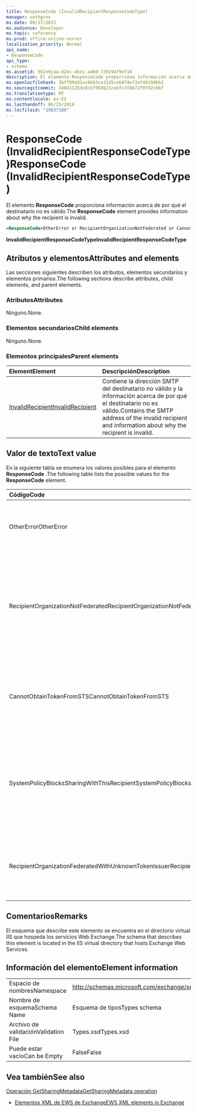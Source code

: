 ```yaml
---
title: ResponseCode (InvalidRecipientResponseCodeType)
manager: sethgros
ms.date: 09/17/2015
ms.audience: Developer
ms.topic: reference
ms.prod: office-online-server
localization_priority: Normal
api_name:
- ResponseCode
api_type:
- schema
ms.assetid: 582e9caa-d2bc-4be1-a460-739294f9ef18
description: El elemento ResponseCode proporciona información acerca de por qué el destinatario no es válido.
ms.openlocfilehash: 3bff99dd1ac6603ce31d5ceb074e73ef48190bb2
ms.sourcegitcommit: 34041125dc8c5f993b21cebfc4f8b72f0fd2cb6f
ms.translationtype: MT
ms.contentlocale: es-ES
ms.lasthandoff: 06/25/2018
ms.locfileid: "19837186"
---
```

# <a name="responsecode-invalidrecipientresponsecodetype"></a><span data-ttu-id="8428a-103">ResponseCode (InvalidRecipientResponseCodeType)</span><span class="sxs-lookup"><span data-stu-id="8428a-103">ResponseCode (InvalidRecipientResponseCodeType)</span></span>

<span data-ttu-id="8428a-104">El elemento **ResponseCode** proporciona información acerca de por qué el destinatario no es válido.</span><span class="sxs-lookup"><span data-stu-id="8428a-104">The **ResponseCode** element provides information about why the recipient is invalid.</span></span> 
  
```XML
<ResponseCode>OtherError or RecipientOrganizationNotFederated or CannotObtainTokenFromSTS or SystemPolicyBlocksSharingWithThisRecipient or RecipientOrganizationFederatedWithUnknownTokenIssuer</ResponseCode>
```

 <span data-ttu-id="8428a-105">**InvalidRecipientResponseCodeType**</span><span class="sxs-lookup"><span data-stu-id="8428a-105">**InvalidRecipientResponseCodeType**</span></span>
## <a name="attributes-and-elements"></a><span data-ttu-id="8428a-106">Atributos y elementos</span><span class="sxs-lookup"><span data-stu-id="8428a-106">Attributes and elements</span></span>

<span data-ttu-id="8428a-107">Las secciones siguientes describen los atributos, elementos secundarios y elementos primarios.</span><span class="sxs-lookup"><span data-stu-id="8428a-107">The following sections describe attributes, child elements, and parent elements.</span></span>
  
### <a name="attributes"></a><span data-ttu-id="8428a-108">Atributos</span><span class="sxs-lookup"><span data-stu-id="8428a-108">Attributes</span></span>

<span data-ttu-id="8428a-109">Ninguno.</span><span class="sxs-lookup"><span data-stu-id="8428a-109">None.</span></span>
  
### <a name="child-elements"></a><span data-ttu-id="8428a-110">Elementos secundarios</span><span class="sxs-lookup"><span data-stu-id="8428a-110">Child elements</span></span>

<span data-ttu-id="8428a-111">Ninguno.</span><span class="sxs-lookup"><span data-stu-id="8428a-111">None.</span></span>
  
### <a name="parent-elements"></a><span data-ttu-id="8428a-112">Elementos principales</span><span class="sxs-lookup"><span data-stu-id="8428a-112">Parent elements</span></span>

|<span data-ttu-id="8428a-113">**Element**</span><span class="sxs-lookup"><span data-stu-id="8428a-113">**Element**</span></span>|<span data-ttu-id="8428a-114">**Descripción**</span><span class="sxs-lookup"><span data-stu-id="8428a-114">**Description**</span></span>|
|:-----|:-----|
|[<span data-ttu-id="8428a-115">InvalidRecipient</span><span class="sxs-lookup"><span data-stu-id="8428a-115">InvalidRecipient</span></span>](invalidrecipient.md) <br/> |<span data-ttu-id="8428a-116">Contiene la dirección SMTP del destinatario no válido y la información acerca de por qué el destinatario no es válido.</span><span class="sxs-lookup"><span data-stu-id="8428a-116">Contains the SMTP address of the invalid recipient and information about why the recipient is invalid.</span></span>  <br/> |
   
## <a name="text-value"></a><span data-ttu-id="8428a-117">Valor de texto</span><span class="sxs-lookup"><span data-stu-id="8428a-117">Text value</span></span>

<span data-ttu-id="8428a-118">En la siguiente tabla se enumera los valores posibles para el elemento **ResponseCode** .</span><span class="sxs-lookup"><span data-stu-id="8428a-118">The following table lists the possible values for the **ResponseCode** element.</span></span> 
  
|<span data-ttu-id="8428a-119">**Código**</span><span class="sxs-lookup"><span data-stu-id="8428a-119">**Code**</span></span>|<span data-ttu-id="8428a-120">**Descripción**</span><span class="sxs-lookup"><span data-stu-id="8428a-120">**Description**</span></span>|
|:-----|:-----|
|<span data-ttu-id="8428a-121">OtherError</span><span class="sxs-lookup"><span data-stu-id="8428a-121">OtherError</span></span>  <br/> |<span data-ttu-id="8428a-122">Indica que el error no se especifica por otro código de respuesta de error.</span><span class="sxs-lookup"><span data-stu-id="8428a-122">Indicates that the error is not specified by another error response code.</span></span>  <br/> |
|<span data-ttu-id="8428a-123">RecipientOrganizationNotFederated</span><span class="sxs-lookup"><span data-stu-id="8428a-123">RecipientOrganizationNotFederated</span></span>  <br/> |<span data-ttu-id="8428a-124">Indica que una relación de uso compartida no está disponible con la organización especificada en la dirección de correo electrónico SMTP del destinatario.</span><span class="sxs-lookup"><span data-stu-id="8428a-124">Indicates that a sharing relationship is not available with the organization specified in the recipient's SMTP e-mail address.</span></span>  <br/> |
|<span data-ttu-id="8428a-125">CannotObtainTokenFromSTS</span><span class="sxs-lookup"><span data-stu-id="8428a-125">CannotObtainTokenFromSTS</span></span>  <br/> |<span data-ttu-id="8428a-126">Indica que se ha producido un problema al obtener un token de seguridad desde el servidor de token.</span><span class="sxs-lookup"><span data-stu-id="8428a-126">Indicates that there was a problem obtaining a security token from the token server.</span></span>  <br/> |
|<span data-ttu-id="8428a-127">SystemPolicyBlocksSharingWithThisRecipient</span><span class="sxs-lookup"><span data-stu-id="8428a-127">SystemPolicyBlocksSharingWithThisRecipient</span></span>  <br/> |<span data-ttu-id="8428a-128">Indica que el administrador del sistema ha establecido una directiva del sistema que bloquea el uso compartido con el destinatario especificado.</span><span class="sxs-lookup"><span data-stu-id="8428a-128">Indicates that the system administrator has set a system policy that blocks sharing with the specified recipient.</span></span>  <br/> |
|<span data-ttu-id="8428a-129">RecipientOrganizationFederatedWithUnknownTokenIssuer</span><span class="sxs-lookup"><span data-stu-id="8428a-129">RecipientOrganizationFederatedWithUnknownTokenIssuer</span></span>  <br/> |<span data-ttu-id="8428a-130">Indica que el servicio de token seguro que se usa el destinatario especificado es desconocido.</span><span class="sxs-lookup"><span data-stu-id="8428a-130">Indicates that the secure token service that is used by the specified recipient is unknown.</span></span>  <br/> |
   
## <a name="remarks"></a><span data-ttu-id="8428a-131">Comentarios</span><span class="sxs-lookup"><span data-stu-id="8428a-131">Remarks</span></span>

<span data-ttu-id="8428a-132">El esquema que describe este elemento se encuentra en el directorio virtual IIS que hospeda los servicios Web Exchange.</span><span class="sxs-lookup"><span data-stu-id="8428a-132">The schema that describes this element is located in the IIS virtual directory that hosts Exchange Web Services.</span></span>
  
## <a name="element-information"></a><span data-ttu-id="8428a-133">Información del elemento</span><span class="sxs-lookup"><span data-stu-id="8428a-133">Element information</span></span>

|||
|:-----|:-----|
|<span data-ttu-id="8428a-134">Espacio de nombres</span><span class="sxs-lookup"><span data-stu-id="8428a-134">Namespace</span></span>  <br/> |http://schemas.microsoft.com/exchange/services/2006/types  <br/> |
|<span data-ttu-id="8428a-135">Nombre de esquema</span><span class="sxs-lookup"><span data-stu-id="8428a-135">Schema Name</span></span>  <br/> |<span data-ttu-id="8428a-136">Esquema de tipos</span><span class="sxs-lookup"><span data-stu-id="8428a-136">Types schema</span></span>  <br/> |
|<span data-ttu-id="8428a-137">Archivo de validación</span><span class="sxs-lookup"><span data-stu-id="8428a-137">Validation File</span></span>  <br/> |<span data-ttu-id="8428a-138">Types.xsd</span><span class="sxs-lookup"><span data-stu-id="8428a-138">Types.xsd</span></span>  <br/> |
|<span data-ttu-id="8428a-139">Puede estar vacío</span><span class="sxs-lookup"><span data-stu-id="8428a-139">Can be Empty</span></span>  <br/> |<span data-ttu-id="8428a-140">False</span><span class="sxs-lookup"><span data-stu-id="8428a-140">False</span></span>  <br/> |
   
## <a name="see-also"></a><span data-ttu-id="8428a-141">Vea también</span><span class="sxs-lookup"><span data-stu-id="8428a-141">See also</span></span>



[<span data-ttu-id="8428a-142">Operación GetSharingMetadata</span><span class="sxs-lookup"><span data-stu-id="8428a-142">GetSharingMetadata operation</span></span>](getsharingmetadata-operation.md)


- [<span data-ttu-id="8428a-143">Elementos XML de EWS de Exchange</span><span class="sxs-lookup"><span data-stu-id="8428a-143">EWS XML elements in Exchange</span></span>](ews-xml-elements-in-exchange.md)

